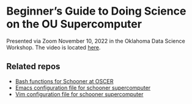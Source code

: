 # Beginner’s Guide to Doing Science on the OU Supercomputer

Presented via Zoom November 10, 2022 in the Oklahoma Data Science Workshop. The video is located [here](https://mediasite.ouhsc.edu/Mediasite/Channel/python/watch/9aaad585f51f4ebb860c54e65e379af01d).

## Related repos

- [Bash functions for Schooner at OSCER](https://github.com/MooersLab/bashFunctions4oscer)
- [Emacs configuration file for schooner supercomputer](https://github.com/MooersLab/emacs4oscer)
- [Vim configuration file for schooner supercomputer](https://github.com/MooersLab/vimrc4oscer) 
